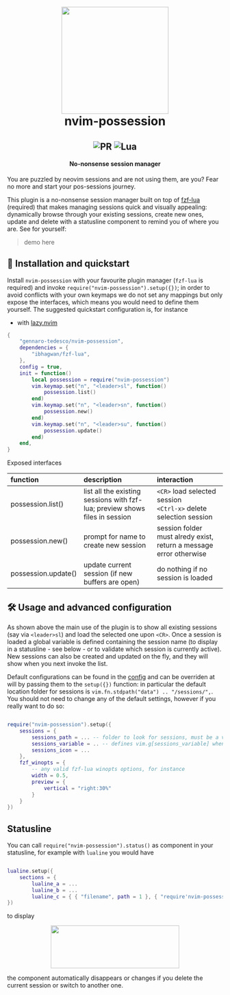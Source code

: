 <h1 align="center">
  <br>
  <img width="250" height="250" src="https://user-images.githubusercontent.com/15387611/211777630-b7e93115-7646-428a-9299-63ff0d842434.png">
  <br>
  nvim-possession
  <br>
</h1>

<h2 align="center">
  <img alt="PR" src="https://img.shields.io/badge/PRs-welcome-brightgreen.svg?style=flat"/>
  <img alt="Lua" src="https://img.shields.io/badge/lua-%232C2D72.svg?&style=flat&logo=lua&logoColor=white"/>
</h2>

<h4 align="center">No-nonsense session manager</h4>

You are puzzled by neovim sessions and are not using them, are you? Fear no more and start your pos-sessions journey.

This plugin is a no-nonsense session manager built on top of [fzf-lua](https://github.com/ibhagwan/fzf-lua) (required) that makes managing sessions quick and visually appealing: dynamically browse through your existing sessions, create new ones, update and delete with a statusline component to remind you of where you are. See for yourself:

> demo here

## 🔌 Installation and quickstart

Install `nvim-possession` with your favourite plugin manager (`fzf-lua` is required) and invoke `require("nvim-possession").setup({})`; in order to avoid conflicts with your own keymaps we do not set any mappings but only expose the interfaces, which means you would need to define them yourself. The suggested quickstart configuration is, for instance

- with [lazy.nvim](https://github.com/folke/lazy.nvim)

```lua
{
    "gennaro-tedesco/nvim-possession",
    dependencies = {
        "ibhagwan/fzf-lua",
    },
    config = true,
    init = function()
        local possession = require("nvim-possession")
        vim.keymap.set("n", "<leader>sl", function()
            possession.list()
        end)
        vim.keymap.set("n", "<leader>sn", function()
            possession.new()
        end)
        vim.keymap.set("n", "<leader>su", function()
            possession.update()
        end)
    end,
}
```

Exposed interfaces

| function            | description                                                                 | interaction                                                         |
| :------------------ | :-------------------------------------------------------------------------- | :------------------------------------------------------------------ |
| possession.list()   | list all the existing sessions with fzf-lua; preview shows files in session | `<CR>` load selected session<br>`<Ctrl-x>` delete selection session |
| possession.new()    | prompt for name to create new session                                       | session folder must alredy exist, return a message error otherwise  |
| possession.update() | update current session (if new buffers are open)                            | do nothing if no session is loaded                                  |

## 🛠 Usage and advanced configuration

As shown above the main use of the plugin is to show all existing sessions (say via `<leader>sl`) and load the selected one upon `<CR>`. Once a session is loaded a global variable is defined containing the session name (to display in a statusline - see below - or to validate which session is currently active). New sessions can also be created and updated on the fly, and they will show when you next invoke the list.

Default configurations can be found in the [config](https://github.com/gennaro-tedesco/nvim-possession/blob/main/lua/nvim-possession/config.lua) and can be overriden at will by passing them to the `setup({})` function: in particular the default location folder for sessions is `vim.fn.stdpath("data") .. "/sessions/",`. You should not need to change any of the default settings, however if you really want to do so:

```lua

require("nvim-possession").setup({
    sessions = {
        sessions_path = ... -- folder to look for sessions, must be a valid existing path
        sessions_variable = .. -- defines vim.g[sessions_variable] when a session is loaded
        sessions_icon = ...
    },
    fzf_winopts = {
        -- any valid fzf-lua winopts options, for instance
        width = 0.5,
        preview = {
            vertical = "right:30%"
        }
    }
})
```

## Statusline

You can call `require("nvim-possession").status()` as component in your statusline, for example with `lualine` you would have

```lua

lualine.setup({
	sections = {
		lualine_a = ...
		lualine_b = ...
		lualine_c = { { "filename", path = 1 }, { "require'nvim-possession'.status()" } },
})
```

to display

<p align="center">
  <img width="300" height="100" src="https://user-images.githubusercontent.com/15387611/211811964-037c6233-21d6-4ee1-815c-6da068dd3595.png">
</p>

the component automatically disappears or changes if you delete the current session or switch to another one.
